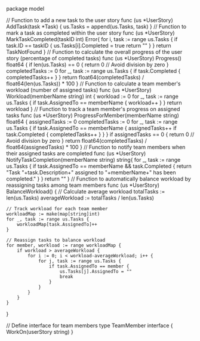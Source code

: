 package model



// Function to add a new task to the user story
func (us *UserStory) AddTask(task *Task) {
    us.Tasks = append(us.Tasks, task)
}
// Function to mark a task as completed within the user story
func (us *UserStory) MarkTaskCompleted(taskID int) Error{
    for i, task := range us.Tasks {
        if task.ID == taskID {
            us.Tasks[i].Completed = true
            return ""
        }
    }
    return TaskNotFound
}
// Function to calculate the overall progress of the user story (percentage of completed tasks)
func (us *UserStory) Progress() float64 {
    if len(us.Tasks) == 0 {
        return 0 // Avoid division by zero
    }
    completedTasks := 0
    for _, task := range us.Tasks {
        if task.Completed {
            completedTasks++
        }
    }
    return float64(completedTasks) / float64(len(us.Tasks)) * 100
}
// Function to calculate a team member's workload (number of assigned tasks)
func (us *UserStory) Workload(memberName string) int {
    workload := 0
    for _, task := range us.Tasks {
        if task.AssignedTo == memberName {
            workload++
        }
    }
    return workload
}
// Function to track a team member's progress on assigned tasks
func (us *UserStory) ProgressForMember(memberName string) float64 {
    assignedTasks := 0
    completedTasks := 0
    for _, task := range us.Tasks {
        if task.AssignedTo == memberName {
            assignedTasks++
            if task.Completed {
                completedTasks++
            }
        }
    }
    if assignedTasks == 0 {
        return 0 // Avoid division by zero
    }
    return float64(completedTasks) / float64(assignedTasks) * 100
}
// Function to notify team members when their assigned tasks are completed
func (us *UserStory) NotifyTaskCompletion(memberName string) string{
    for _, task := range us.Tasks {
        if task.AssignedTo == memberName && task.Completed {
            return "Task "+task.Description+" assigned to "+memberName+" has been completed."
        }
    }
    return ""
}
// Function to automatically balance workload by reassigning tasks among team members
func (us *UserStory) BalanceWorkload() {
    // Calculate average workload
    totalTasks := len(us.Tasks)
    averageWorkload := totalTasks / len(us.Tasks)
    
    // Track workload for each team member
    workloadMap := make(map[string]int)
    for _, task := range us.Tasks {
        workloadMap[task.AssignedTo]++
    }
    
    // Reassign tasks to balance workload
    for member, workload := range workloadMap {
        if workload > averageWorkload {
            for i := 0; i < workload-averageWorkload; i++ {
                for j, task := range us.Tasks {
                    if task.AssignedTo == member {
                        us.Tasks[j].AssignedTo = ""
                        break
                    }
                }
            }
        }
    }
}

// Define interface for team members
type TeamMember interface {
	WorkOn(userStory string)
}

